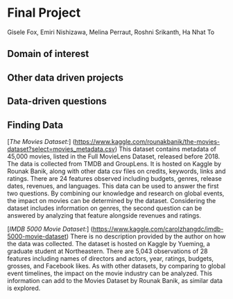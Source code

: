 # Final Project
Gisele Fox, Emiri Nishizawa, Melina Perraut, Roshni Srikanth, Ha Nhat To

## Domain of interest


## Other data driven projects


## Data-driven questions


## Finding Data
[*The Movies Dataset:*] (https://www.kaggle.com/rounakbanik/the-movies-dataset?select=movies_metadata.csv)
This dataset contains metadata of 45,000 movies, listed in the Full MovieLens Dataset, released before 2018. The data is collected from TMDB and GroupLens. It is hosted on Kaggle by Rounak Banik, along with other data csv files on credits, keywords, links and ratings. There are 24 features observed including budgets, genres, release dates, revenues, and languages. This data can be used to answer the first two questions. By combining our knowledge and research on global events, the impact on movies can be determined by the dataset. Considering the dataset includes information on genres, the second question can be answered by analyzing that feature alongside revenues and ratings.

[*IMDB 5000 Movie Dataset:*] (https://www.kaggle.com/carolzhangdc/imdb-5000-movie-dataset)
There is no description provided by the author on how the data was collected. The dataset is hosted on Kaggle by Yueming, a graduate student at Northeastern. There are 5,043 observations of 28 features including names of directors and actors, year, ratings, budgets, grosses, and Facebook likes. As with other datasets, by comparing to global event timelines, the impact on the movie industry can be analyzed. This information can add to the Movies Dataset by Rounak Banik, as similar data is explored.
